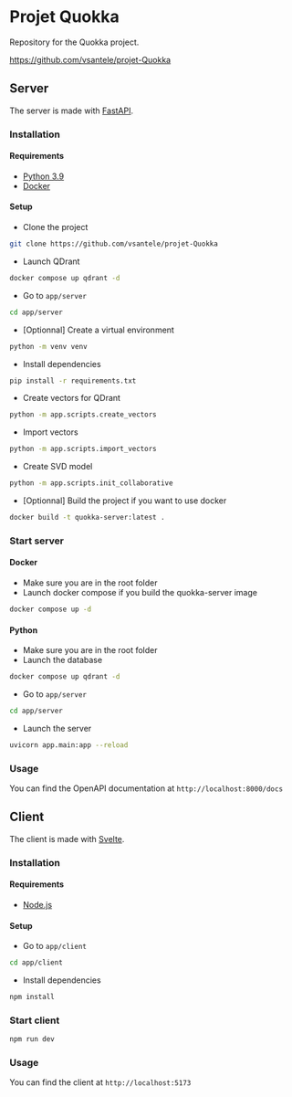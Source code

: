 # Projet Quokka

Repository for the Quokka project.

<https://github.com/vsantele/projet-Quokka>

## Server

The server is made with [FastAPI](https://fastapi.tiangolo.com/).

### Installation

#### Requirements

- [Python 3.9](https://www.python.org/downloads/)
- [Docker](https://docs.docker.com/get-docker/)

#### Setup

- Clone the project

```bash
git clone https://github.com/vsantele/projet-Quokka
```

- Launch QDrant

```bash
docker compose up qdrant -d
```

- Go to `app/server`

```bash
cd app/server
```

- [Optionnal] Create a virtual environment

```bash
python -m venv venv
```

- Install dependencies

```bash
pip install -r requirements.txt
```

- Create vectors for QDrant

```bash
python -m app.scripts.create_vectors
```

- Import vectors

```bash
python -m app.scripts.import_vectors
```

- Create SVD model

```bash
python -m app.scripts.init_collaborative
```

- [Optionnal] Build the project if you want to use docker

```bash
docker build -t quokka-server:latest .
```

### Start server

#### Docker

- Make sure you are in the root folder
- Launch docker compose if you build the quokka-server image

```bash
docker compose up -d
```

#### Python

- Make sure you are in the root folder
- Launch the database

```bash
docker compose up qdrant -d
```

- Go to `app/server`

```bash
cd app/server
```

- Launch the server

```bash
uvicorn app.main:app --reload
```

### Usage

You can find the OpenAPI documentation at `http://localhost:8000/docs`

## Client

The client is made with [Svelte](https://svelte.dev/).

### Installation

#### Requirements

- [Node.js](https://nodejs.org/en/download/)

#### Setup

- Go to `app/client`

```bash
cd app/client
```

- Install dependencies

```bash
npm install
```

### Start client

```bash
npm run dev
```

### Usage

You can find the client at `http://localhost:5173`
